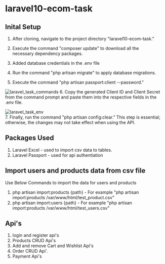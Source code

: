 # laravel10-ecom-task

<h2>Inital Setup</h2>

1. After cloning, navigate to the project directory "laravel10-ecom-task."

2. Execute the command "composer update" to download all the necessary dependency packages.

3. Added database credentials in the .env file

4. Run the command "php artisan migrate" to apply database migrations.

5. Execute the command "php artisan passport:client --password."

 ![laravel_task_commands](https://github.com/kamblejeevan/laravel10-ecom-task/assets/28289772/ba5248e8-c037-4039-9d80-d2aa644c8722)
6. Copy the generated Client ID and Client Secret from the command prompt and paste them into the respective fields in the .env file.

 ![laravel_task_env](https://github.com/kamblejeevan/laravel10-ecom-task/assets/28289772/27d43fa6-273d-4dbe-b4e2-730156fbb68b)<br> 
7. Finally, run the command "php artisan config:clear." This step is essential; otherwise, the changes may not take effect when using the API.

<h2>Packages Used</h2>

1. Laravel Excel - used to import csv data to tables.
2. Laravel Passport  - used for api authentiation

<h2>Import users and products data from csv file</h2>

Use Below Commands to import the data for users and products

1. php artisan import:products {path} - For example "php artisan import:products /var/www/html/test_product.csv"
2. php artisan import:users {path} - For example "php artisan import:products /var/www/html/test_users.csv"

<h2>Api's</h2>

1. login and register api's
2. Products CRUD Api's
3. Add and remove Cart and Wishlist Api's
5. Order CRUD Api'.
6. Payment Api's
